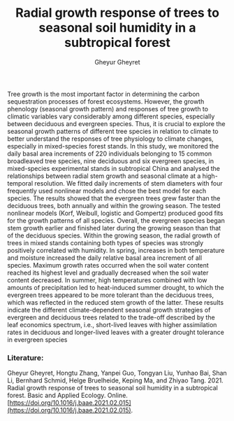 ﻿---
layout: post
title:  "Radial growth response of trees to seasonal soil humidity in a subtropical forest"
author: Gheyur Gheyret
categories: [ Paper ]
image: assets/projects/GG1.jpg
tags: featured
---

Tree growth is the most important factor in determining the carbon sequestration processes of forest ecosystems. However,
the growth phenology (seasonal growth pattern) and responses of tree growth to climatic variables vary considerably among different species, especially between deciduous and evergreen species. Thus, it is crucial to explore the seasonal growth patterns of different tree species in relation to climate to better understand the responses of tree physiology to climate changes, especially in mixed-species forest stands. In this study, we monitored the daily basal area increments of 220 individuals belonging to 15 common broadleaved tree species, nine deciduous and six evergreen species, in mixed-species experimental stands in subtropical China and analysed the relationships between radial stem growth and seasonal climate at a high-temporal resolution. We fitted daily increments of stem diameters with four frequently used nonlinear models and chose the best model for each species. The results showed that the evergreen trees grew faster than the deciduous trees, both annually and within the growing season. The tested nonlinear models (Korf, Weibull, logistic and Gompertz) produced good fits for the growth patterns of all species. Overall, the evergreen species began stem growth earlier and finished later during the growing season than that of the deciduous species. Within the growing season, the radial growth of trees in mixed stands containing both types of species was strongly positively correlated with humidity. In spring, increases in both temperature and moisture increased the daily relative basal area increment of all species. Maximum growth rates occurred when the soil water content reached its highest level and gradually decreased when the soil water content decreased. In summer, high temperatures combined with low amounts of precipitation led to heat-induced summer drought, to which the evergreen trees appeared to be more tolerant than the deciduous trees, which was reflected in the reduced stem growth of the latter. These results indicate the different climate-dependent seasonal growth strategies of evergreen and deciduous trees related to the trade-off described by the leaf economics spectrum, i.e., short-lived leaves with higher assimilation rates in deciduous and longer-lived leaves with a greater drought tolerance in evergreen species

### Literature:
Gheyur Gheyret, Hongtu Zhang, Yanpei Guo, Tongyan Liu, Yunhao Bai, Shan Li, Bernhard Schmid, Helge Bruelheide, Keping Ma, and Zhiyao Tang. 2021. Radial growth response of trees to seasonal soil humidity in a subtropical forest. Basic and Applied Ecology. Online. [https://doi.org/10.1016/j.baae.2021.02.015](https://doi.org/10.1016/j.baae.2021.02.015).
